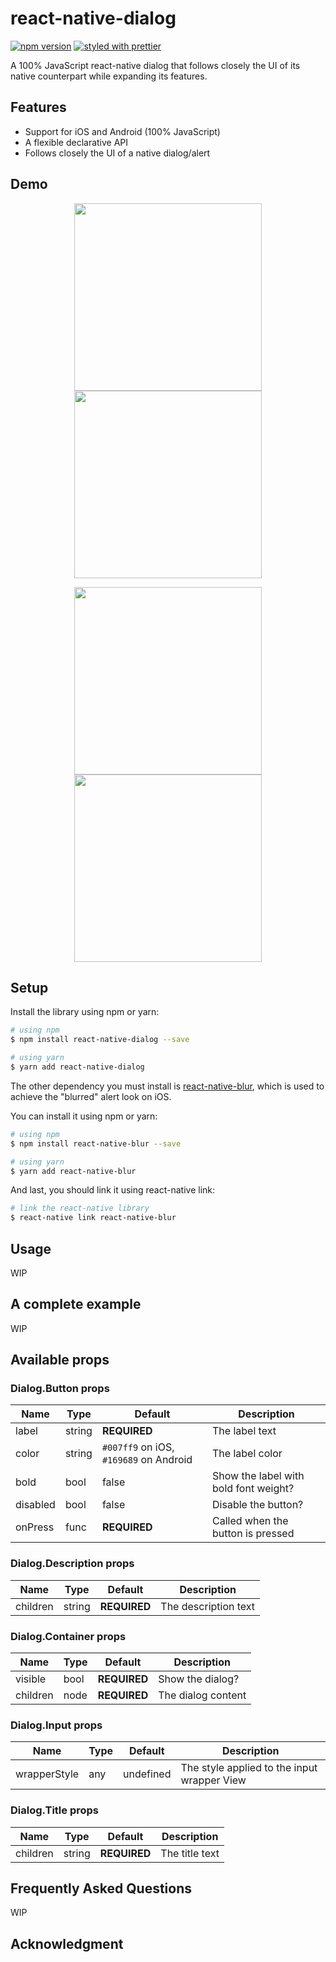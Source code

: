 # react-native-dialog

[![npm version](https://badge.fury.io/js/react-native-modal.svg)](https://badge.fury.io/js/react-native-dialog)
[![styled with prettier](https://img.shields.io/badge/styled_with-prettier-ff69b4.svg)](https://github.com/prettier/prettier)

A 100% JavaScript react-native dialog that follows closely the UI of its native counterpart while expanding its features.

## Features

* Support for iOS and Android (100% JavaScript)
* A flexible declarative API
* Follows closely the UI of a native dialog/alert

## Demo

<p align="center">
<img src="https://raw.githubusercontent.com/mmazzarolo/react-native-dialog/master/.github/react-native-dialog-android-alert" height="300" />
<img src="https://raw.githubusercontent.com/mmazzarolo/react-native-dialog/master/.github/react-native-dialog-ios-alert" height="300" />
</p>

<p align="center">
<img src="https://raw.githubusercontent.com/mmazzarolo/react-native-dialog/master/.github/react-native-dialog-android-input" height="300" />
<img src="https://raw.githubusercontent.com/mmazzarolo/react-native-dialog/master/.github/react-native-dialog-ios-input" height="300" />
</p>

## Setup

Install the library using npm or yarn:

```bash
# using npm
$ npm install react-native-dialog --save

# using yarn
$ yarn add react-native-dialog
```

The other dependency you must install is [react-native-blur](react-native-blur), which is used to achieve the "blurred" alert look on iOS.

You can install it using npm or yarn:

```bash
# using npm
$ npm install react-native-blur --save

# using yarn
$ yarn add react-native-blur
```

And last, you should link it using react-native link:

```bash
# link the react-native library
$ react-native link react-native-blur
```

## Usage

WIP

## A complete example

WIP

## Available props

### Dialog.Button props

| Name     | Type   | Default                                | Description                           |
| -------- | ------ | -------------------------------------- | ------------------------------------- |
| label    | string | **REQUIRED**                           | The label text                        |
| color    | string | `#007ff9` on iOS, `#169689` on Android | The label color                       |
| bold     | bool   | false                                  | Show the label with bold font weight? |
| disabled | bool   | false                                  | Disable the button?                   |
| onPress  | func   | **REQUIRED**                           | Called when the button is pressed     |

### Dialog.Description props

| Name     | Type   | Default      | Description          |
| -------- | ------ | ------------ | -------------------- |
| children | string | **REQUIRED** | The description text |

### Dialog.Container props

| Name     | Type | Default      | Description        |
| -------- | ---- | ------------ | ------------------ |
| visible  | bool | **REQUIRED** | Show the dialog?   |
| children | node | **REQUIRED** | The dialog content |

### Dialog.Input props

| Name         | Type | Default   | Description                                 |
| ------------ | ---- | --------- | ------------------------------------------- |
| wrapperStyle | any  | undefined | The style applied to the input wrapper View |

### Dialog.Title props

| Name     | Type   | Default      | Description    |
| -------- | ------ | ------------ | -------------- |
| children | string | **REQUIRED** | The title text |

## Frequently Asked Questions

WIP

## Acknowledgment
